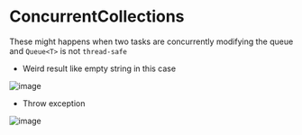 # ConcurrentCollections

These might happens when two tasks are concurrently modifying the queue and `Queue<T>` is not `thread-safe`

- Weird result like empty string in this case

![image](https://user-images.githubusercontent.com/42372928/219827540-b93ad708-7f68-41b8-aea8-142a7b0282c2.png)

- Throw exception

![image](https://user-images.githubusercontent.com/42372928/219827556-d3d3b5e8-0a55-4b91-9e2e-14c7bdd3afc5.png)
